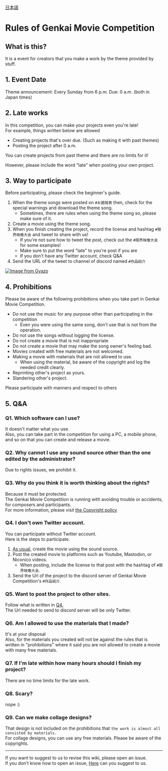[日本語](./MOVIE_en.md)

# Rules of Genkai Movie Competition

## What is this?

It is a event for creators that you make a work by the theme provided by stuff.

## 1. Event Date

Theme announcement: Every Sunday from 6 p.m. Due: 0 a.m. (both in Japan times)

## 2. Late works

In this competition, you can make your projects even you're late!      
For example, things written below are allowed

- Creating projects that's over due. (Such as making it with past themes)
- Posting the project after 0 a.m.

You can create projects from past theme and there are no limits for it!

However, please include the word "late" when posting your own project.


## 3. Way to participate

Before participating, please check the beginner's guide.

1. When the theme songs were posted on `#お題発表` then, check for the special warnings and download the theme song.
    - Sometimes, there are rules when using the theme song so, please make sure  of it.
1. Create a movie using the theme song.
1. When you finish creating the project,  record the license and hashtag `#限界映像大会` and tweet to share with us!
    - If you're not sure how to tweet the post, check out the `#限界映像大会` for some examples!
    - Make sure to put the word "late" to you're post if you are
    - If you don't have any Twitter account, check Q&A
1. Send the URL of the tweet to channel of discord named `#作品紹介`

[![Image from Gyazo](https://i.gyazo.com/0e78227975ffb72fe6c619d0e1760c4a.png)](https://gyazo.com/0e78227975ffb72fe6c619d0e1760c4a)

## 4. Prohibitions

Please be aware of the following prohibitions when you take part in Genkai Movie Competition.

- Do not use the music for any purpose other than participating in the competition
    - Even you were using the same song, don't use that is not from the operation.
- Do not use the songs without logging the license.
- Do not create a movie that is not inappropriate
- Do not create a movie that may make the song owner's feeling bad.
- Movies created with free materials are not welcomed.
- Making a movie with materials that are not allowed to use.
    - When using the material, be aware of the copyright and log the needed credit clearly.
- Reprinting other's project as yours.
- Slandering other's project.

Please participate with manners and respect to others

## 5. Q&A

### Q1. Which software can I use?

It doesn't matter what you use.      
Also, you can take part in the competition for using a PC, a mobile phone, and so on that you can create and release a movie.

### Q2. Why cannot I use any sound source other than the one edited by the administrator?

Due to rights issues, we prohibit it.

### Q3. Why do you think it is worth thinking about the rights?

Because it must be protected.      
The Genkai Movie Competition is running with avoiding trouble or accidents, for composers and participants.       
For more information, please visit [the Copyright policy](./COPYRIGHT_POLICY_ja.md)

### Q4. I don't own Twitter account.

You can participate without Twitter account.     
Here is the steps to participate.

1. [As usual,](https://github.com/Chipsnet/projectgenkai-web/blob/master/doc/MOVIE_ja.md#3-%E5%8F%82%E5%8A%A0%E6%96%B9%E6%B3%95) create the movie using the sound source.
1. Post the created movie to platforms such as Youtube, Mastodon, or Niconico videos.
    - When posting, include the license to that post with the hashtag of `#限界映像大会`.
1. Send the Url of the project to the discord server of Genkai Movie Competition's `#作品紹介`.

### Q5. Want to post the project to other sites.

Follow what is written in [Q4.](https://github.com/Chipsnet/projectgenkai-web/blob/master/doc/MOVIE_ja.md#q4-twitter%E3%82%A2%E3%82%AB%E3%82%A6%E3%83%B3%E3%83%88%E3%82%92%E6%8C%81%E3%81%A3%E3%81%A6%E3%81%AA%E3%81%84%E3%82%93%E3%81%A0%E3%81%91%E3%81%A9)       
The Url needed to send to discord server will be only Twitter.

### Q6. Am I allowed to use the materials that I made?

It's at your disposal       
Also, for the materials you created will not be against the rules that is written in "prohibitions" where it said you are not allowed to create a movie with many free materials.

### Q7. If I'm late within how many hours should I finish my project?

There are no time limits for the late work.

### Q8. Scary?

nope :)

### Q9. Can we make collage designs?

That design is not included on the prohibitions that `the work is almost all consisted by materials.`     
For collage designs, you can use any free materials. Please be aware of the copyrights.

----

If you want to suggest to us to revise this wiki, please open an issue.   
If you don't know how to open an issue, [Here](https://forms.gle/oq32ftHWYsapNHgg7) can you suggest to us.
